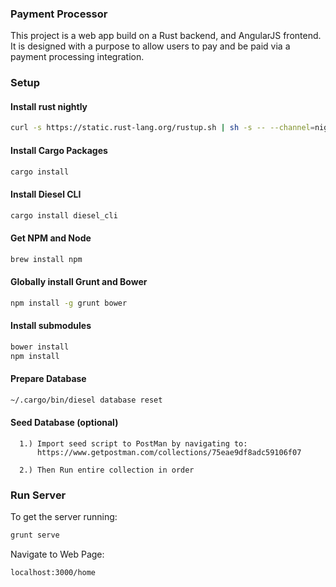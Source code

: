 ### Payment Processor
This project is a web app build on a Rust backend, and AngularJS frontend. It is designed with a 
purpose to allow users to pay and be paid via a payment processing integration. 


### Setup
#### Install rust nightly
```bash
curl -s https://static.rust-lang.org/rustup.sh | sh -s -- --channel=nightly
```

#### Install Cargo Packages 
```bash
cargo install
```

#### Install Diesel CLI
```bash
cargo install diesel_cli
```

#### Get NPM and Node
```bash
brew install npm
```

#### Globally install Grunt and Bower
```bash
npm install -g grunt bower
```

#### Install submodules
```bash
bower install
npm install
```

#### Prepare Database
```bash
~/.cargo/bin/diesel database reset
```

#### Seed Database (optional)
```
  1.) Import seed script to PostMan by navigating to:
      https://www.getpostman.com/collections/75eae9df8adc59106f07
  
  2.) Then Run entire collection in order
```

### Run Server
To get the server running:
```bash
grunt serve
```

Navigate to Web Page:
```
localhost:3000/home
```

